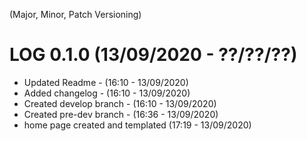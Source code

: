 (Major, Minor, Patch Versioning)

# LOG 0.1.0 (13/09/2020 - ??/??/??)
- Updated Readme - (16:10 - 13/09/2020)
- Added changelog - (16:10 - 13/09/2020)
- Created develop branch - (16:10 - 13/09/2020)
- Created pre-dev branch - (16:36 - 13/09/2020)
- home page created and templated (17:19 - 13/09/2020)

